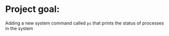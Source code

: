 # Project goal:

Adding a new system command called `ps` that prints the status of processes in the system
